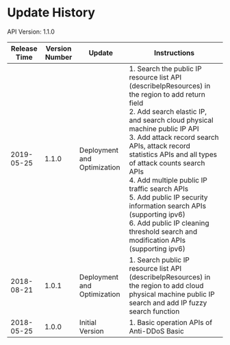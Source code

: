 # Update History #
API Version: 1.1.0

|Release Time|Version Number| Update |Instructions|
|---|---|---|---|
|2019-05-25|1.1.0|Deployment and Optimization|1. Search the public IP resource list API (describeIpResources) in the region to add return field<br>2. Add search elastic IP, and search cloud physical machine public IP API<br>3. Add attack record search APIs, attack record statistics APIs and all types of attack counts search APIs<br>4. Add multiple public IP traffic search APIs<br>5. Add public IP security information search APIs (supporting ipv6)<br>6. Add public IP cleaning threshold search and modification APIs (supporting ipv6)|
|2018-08-21|1.0.1|Deployment and Optimization|1. Search public IP resource list API (describeIpResources) in the region to add cloud physical machine public IP search and add IP fuzzy search function|
|2018-05-25|1.0.0|Initial Version|1. Basic operation APIs of Anti-DDoS Basic|
